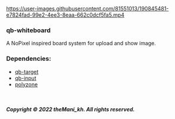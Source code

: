 https://user-images.githubusercontent.com/81551013/190845481-e7824fad-99e2-4ee3-8eaa-662c0dcf5fa5.mp4

### qb-whiteboard
A NoPixel inspired board system for upload and show image.

### Dependencies:
* [qb-target](https://github.com/BerkieBb/qb-target)
* [qb-input](https://github.com/qbcore-framework/qb-input)
* [polyzone](https://github.com/qbcore-framework/PolyZone)

<br>

##### Copyright © 2022 theMani_kh. All rights reserved.
